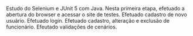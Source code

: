 Estudo do Selenium e JUnit 5 com Java.
Nesta primeira etapa, efetuado a abertura do browser e acessar o site de testes.
Efetuado cadastro de novo usuário.
Efetuado login.
Efetuado cadastro, alteração e exclusão de funcionário.
Efeutado validações de cenários.
